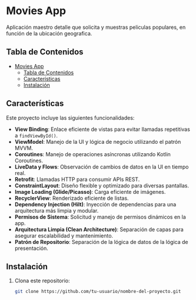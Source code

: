 # Movies App

Aplicación maestro detalle que solicita y muestras peliculas populares, en función de la ubicación geografica.

## Tabla de Contenidos

- [Movies App](#movies-app)
    - [Tabla de Contenidos](#tabla-de-contenidos)
    - [Características](#características)
    - [Instalación](#instalación)

## Características

Este proyecto incluye las siguientes funcionalidades:

- **View Binding**: Enlace eficiente de vistas para evitar llamadas repetitivas a `findViewById()`.
- **ViewModel**: Manejo de la UI y lógica de negocio utilizando el patrón MVVM.
- **Coroutines**: Manejo de operaciones asíncronas utilizando Kotlin Coroutines.
- **LiveData y Flows**: Observación de cambios de datos en la UI en tiempo real.
- **Retrofit**: Llamadas HTTP para consumir APIs REST.
- **ConstraintLayout**: Diseño flexible y optimizado para diversas pantallas.
- **Image Loading (Glide/Picasso)**: Carga eficiente de imágenes.
- **RecyclerView**: Renderizado eficiente de listas.
- **Dependency Injection (Hilt)**: Inyección de dependencias para una arquitectura más limpia y modular.
- **Permisos de Sistema**: Solicitud y manejo de permisos dinámicos en la app.
- **Arquitectura Limpia (Clean Architecture)**: Separación de capas para asegurar escalabilidad y mantenimiento.
- **Patrón de Repositorio**: Separación de la lógica de datos de la lógica de presentación.

## Instalación

1. Clona este repositorio:
   ```bash
   git clone https://github.com/tu-usuario/nombre-del-proyecto.git
